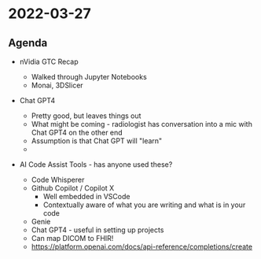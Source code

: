 # 2022-03-27

## Agenda

* nVidia GTC Recap
  * Walked through Jupyter Notebooks
  * Monai, 3DSlicer

* Chat GPT4
  * Pretty good, but leaves things out
  * What might be coming - radiologist has conversation into a mic with Chat GPT4 on the other end
  * Assumption is that Chat GPT will "learn"
  *    

* AI Code Assist Tools - has anyone used these?
  * Code Whisperer
  * Github Copilot / Copilot X
    * Well embedded in VSCode
    * Contextually aware of what you are writing and what is in your code
  * Genie
  * Chat GPT4 - useful in setting up projects
  * Can map DICOM to FHIR!
  * https://platform.openai.com/docs/api-reference/completions/create

